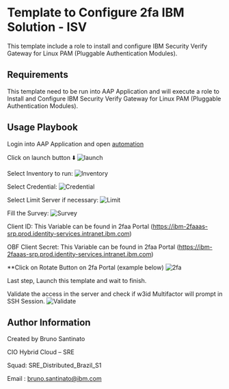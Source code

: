 Template to Configure 2fa IBM Solution - ISV 
=========

This template include a role to install and configure IBM Security Verify Gateway for Linux PAM (Pluggable Authentication Modules). 

Requirements
------------

This template need to be run into AAP Application and will execute a role to Install and Configure IBM Security Verify Gateway for Linux PAM (Pluggable Authentication Modules).

Usage Playbook
----------------

Login into AAP Application and open [automation](https://cio-ansible-automation.ibm.com/#/templates/job_template/4631/details)

Click on launch button :arrow_down:
![launch](https://github.ibm.com/SreDistributedBrazilS1/install-isv-linux/blob/main/images/image1.jpg)

Select Inventory to run:
![Inventory](https://github.ibm.com/SreDistributedBrazilS1/install-isv-linux/blob/main/images/image2.jpg)

Select Credential:
![Credential](https://github.ibm.com/SreDistributedBrazilS1/install-isv-linux/blob/main/images/image3.jpg)

Select Limit Server if necessary:
![Limit](https://github.ibm.com/SreDistributedBrazilS1/install-isv-linux/blob/main/images/image4.jpg)

Fill the Survey:
![Survey](https://github.ibm.com/SreDistributedBrazilS1/install-isv-linux/blob/main/images/image5.jpg)

Client ID: This Variable can be found in 2faa Portal 
(https://ibm-2faaas-srp.prod.identity-services.intranet.ibm.com)

OBF Client Secret: This Variable can be found in 2faa Portal 
(https://ibm-2faaas-srp.prod.identity-services.intranet.ibm.com)

**Click on Rotate Button on 2fa Portal (example below)
![2fa](https://github.ibm.com/SreDistributedBrazilS1/install-isv-linux/blob/main/images/image6.jpg)

Last step, Launch this template and wait to finish. 

Validate the access in the server and check if w3id Multifactor will prompt in SSH Session. 
![Validate](https://github.ibm.com/SreDistributedBrazilS1/install-isv-linux/blob/main/images/image7.jpg)

Author Information
------------------

Created by Bruno Santinato

CIO Hybrid Cloud – SRE 

Squad: SRE_Distributed_Brazil_S1

Email : bruno.santinato@ibm.com
